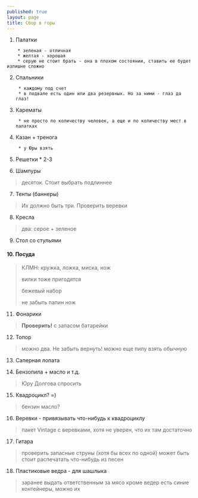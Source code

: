 ```yaml
---
published: true
layout: page
title: Сбор в горы
---
```


1. Палатки

  > 
        * зеленая - отличная
        * желтая - хорошая
        * серую не стоит брать - она в плохом состоянии, ставить ее будет излишне сложно

2. Спальники

        * каждому под счет
        * в подвале есть один или два резервных. Но за ними - глаз да глаз!

3. Карематы

        * не просто по количеству человек, а еще и по количеству мест в палатках

4. Казан + тренога

        * у Юры взять

5. Решетки
        * 2-3

6. Шампуры
> десяток. Стоит выбрать подлиннее

7. Тенты (баннеры)
> Их должно быть три. Проверить веревки

8. Кресла
> два: серое + зеленое

9. Стол со стульями

#### 10. Посуда
   > КЛМН: кружка, ложка, миска, нож
   >  
   > вилки тоже пригодятся
   >  
   > бежевый набор
   >  
   > не забыть папин нож

11. Фонарики
> **Проверить!**
> с запасом
> батарейки

12. Топор
> можно два. Не забыть вернуть!
> можно еще пилу взять обычную

13. Саперная лопата

14. Бензопила + масло и т.д.
> Юру Долгова спросить

15. Квадроцикл? =)
> бензин
> масло?

16. Веревки - привязывать что-нибудь к квадроциклу
> пакет Vintage с веревками, хотя не уверен, что их там достаточно

17. Гитара
> проверить запасные струны (хотя бы всех по одной)
> может быть стоит распечатать что-нибудь из песен

18. Пластиковые ведра - для шашлыка
> заранее выдать ответственным за мясо
> кроме ведер есть синие контейнеры, можно их
